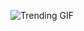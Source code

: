 ![Trending GIF](https://media3.giphy.com/media/v1.Y2lkPThiYjIxNzcyMzA5d2djYnU1aTBzOWJwODEyOHA2MjUyZGxiM2o4bjlkdjZmMmpwdiZlcD12MV9naWZzX3NlYXJjaCZjdD1n/YQitE4YNQNahy/giphy.gif)
